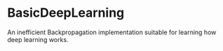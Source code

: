 # BasicDeepLearning
An inefficient Backpropagation implementation suitable for learning how deep learning works.
